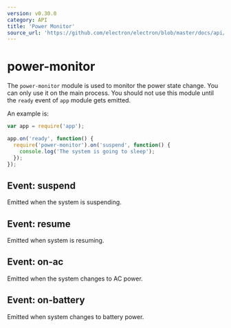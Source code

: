 ```yaml
---
version: v0.30.0
category: API
title: 'Power Monitor'
source_url: 'https://github.com/electron/electron/blob/master/docs/api/power-monitor.md'
---
```


# power-monitor

The `power-monitor` module is used to monitor the power state change. You can
only use it on the main process. You should not use this module until the `ready` 
event of `app` module gets emitted.

An example is:

```javascript
var app = require('app');

app.on('ready', function() {
  require('power-monitor').on('suspend', function() {
    console.log('The system is going to sleep');
  });
});
```

## Event: suspend

Emitted when the system is suspending.

## Event: resume

Emitted when system is resuming.

## Event: on-ac

Emitted when the system changes to AC power.

## Event: on-battery

Emitted when system changes to battery power.
